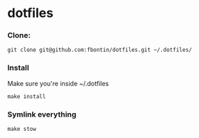 # dotfiles

### Clone:
```
git clone git@github.com:fbontin/dotfiles.git ~/.dotfiles/
```

### Install
Make sure you're inside ~/.dotfiles

```make install```

### Symlink everything

```make stow```

